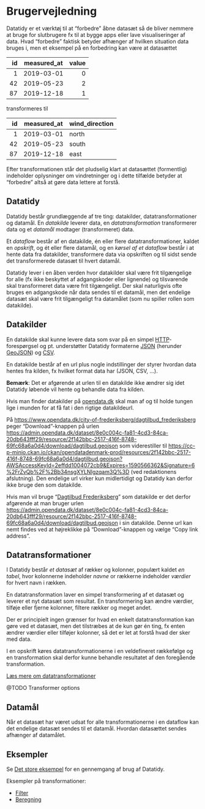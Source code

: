 # Brugervejledning

Datatidy er et værktøj til at “forbedre” åbne datasæt så de bliver nemmere at
bruge for slutbrugere fx til at bygge apps eller lave visualiseringer af
data. Hvad “forbedre” faktisk betyder afhænger af hvilken situation data bruges
i, men et eksempel på en forbedring kan være at datasættet

| id | measured_at | value |
|---:|-------------|------:|
|  1 | 2019-03-01  |     0 |
| 42 | 2019-05-23  |     2 |
| 87 | 2019-12-18  |     1 |

transformeres til

| id | measured_at | wind_direction |
|---:|-------------|----------------|
|  1 | 2019-03-01  | north          |
| 42 | 2019-05-23  | south          |
| 87 | 2019-12-18  | east           |

Efter transformationen står det pludselig klart at datasættet (formentlig)
indeholder oplysninger om vindretninger og i dette tilfælde betyder at
“forbedre” altså at gøre data lettere at forstå.

## Datatidy

Datatidy består grundlæggende af tre ting: datakilder, datatransformationer og
datamål. En *datakilde* leverer data, en *datatransformation* transformerer data
og et *datamål* modtager (transformeret) data.

Et *dataflow* består af en datakilde, én eller flere datatransformationer,
kaldet en *opskrift*, og ét eller flere datamål, og en *kørsel af et dataflow*
består i at hente data fra datakilder, transformere data via opskriften og til
sidst sende det transformerede datasæt til hvert datamål.

Datatidy lever i en åben verden hvor datakilder skal være frit tilgængelige for
alle (fx ikke beskyttet af adgangskoder eller lignende) og tilsvarende skal
transformeret data være frit tilgængeligt. Der skal naturligvis ofte bruges en
adgangskode når data sendes til et datamål, men det endelige datasæt skal være
frit tilgængeligt fra datamålet (som nu spiller rollen som datakilde).

## Datakilder

En datakilde skal kunne levere data som svar på en simpel
[HTTP](https://da.wikipedia.org/wiki/HTTP)-forespørgsel og pt. understøtter
Datatidy formaterne [JSON](https://en.wikipedia.org/wiki/JSON) (herunder [GeoJSON](https://en.wikipedia.org/wiki/GeoJSON)) og
[CSV](https://en.wikipedia.org/wiki/Comma-separated_values).

En datakilde består af en url plus nogle indstillinger der styrer hvordan data
hentes fra kilden, fx hvilket format data har (JSON, CSV, …).

**Bemærk**: Det er afgørende at urlen til en datakilde ikke ændrer sig idet
Datatidy løbende vil hente og behandle data fra kilden.

Hvis man finder datakilder på [opendata.dk](https://www.opendata.dk/) skal man
af og til holde tungen lige i munden for at få fat i den rigtige datakildeurl.

På https://www.opendata.dk/city-of-frederiksberg/dagtilbud_frederiksberg peger
“Download”-knappen på urlen
https://admin.opendata.dk/dataset/8e0c004c-fa81-4cd3-84ca-20db643fff29/resource/2f142bbc-2517-416f-8748-69fc68a6a0d4/download/dagtilbud.geojson
som viderestiller til
https://cc-p-minio.ckan.io/ckan/opendatadenmark-prod/resources/2f142bbc-2517-416f-8748-69fc68a6a0d4/dagtilbud.geojson?AWSAccessKeyId=2effdd1004072cb9&Expires=1590566362&Signature=6%2FrZvQb%2F%2Bb34nsgXYLNIgzqam3Q%3D
(ved redaktionens afslutning). Den endelige url virker kun midlertidigt og
Datatidy kan derfor ikke bruge den som datakilde.

Hvis man vil bruge “[Dagtilbud
Frederiksberg](https://www.opendata.dk/city-of-frederiksberg/dagtilbud_frederiksberg)”
som datakilde er det derfor afgørende at man bruger urlen
https://admin.opendata.dk/dataset/8e0c004c-fa81-4cd3-84ca-20db643fff29/resource/2f142bbc-2517-416f-8748-69fc68a6a0d4/download/dagtilbud.geojson
i sin datakilde. Denne url kan nemt findes ved at højreklikke på
“Download”-knappen og vælge “Copy link address”.


## Datatransformationer

I Datatidy består *et datasæt* af rækker og kolonner, populært kaldet *en
tabel*, hvor kolonnerne indeholder *navne* or rækkerne indeholder *værdier* for
hvert navn i rækken.

En datatransformation laver en simpel transformering af et datasæt og leverer et
nyt datasæt som resultat. En transformering kan ændre værdier, tilføje eller
fjerne kolonner, filtere rækker og meget andet.

Der er principielt ingen grænser for hvad en enkelt datatransformation kan gøre
ved et datasæt, men det tilstræbes at de kun gør én ting, fx enten ændrer
værdier eller tilføjer kolonner, så det er let at forstå hvad der sker med data.

I en opskrift køres datatransformationerne i en veldefineret rækkefølge og en
transformation skal derfor kunne behandle resultatet af den foregående
transformation.

[Læs mere om datatransformationer](data-transforms)

@TODO Transformer options

## Datamål

Når et datasæt har været udsat for alle transformationerne i en dataflow kan det
endelige datasæt sendes til et datamål. Hvordan datasættet sendes afhænger af datamålet.

## Eksempler

Se [Det store eksempel](tutorial) for en gennemgang af brug af Datatidy.

Eksempler på transformationer:

* [Filter](examples/filter.md)
* [Beregning](examples/calculation.md)
